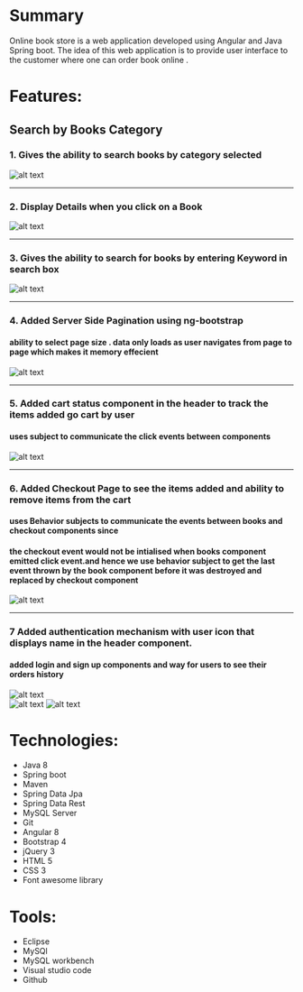 





# Summary
Online book store is a web application developed using Angular and Java Spring boot. The idea of this web application is to provide user interface to the customer where one can order book online .

# Features:

## Search by Books Category
### 1. Gives the ability to search books by category selected 
 ![alt text](https://github.com/bharatvarmagit/BookStore/blob/master/images/home.png "Seach by Category")
 ***
### 2. Display Details when you click on a Book
 ![alt text](https://github.com/bharatvarmagit/BookStore/blob/master/images/book_Details.png "Book_Details")
 ***
 ### 3. Gives the ability to search for books by entering Keyword in search box
 ![alt text](https://github.com/bharatvarmagit/BookStore/blob/master/images/search.png "Seach by Keyword")
 ***
 ### 4. Added Server Side Pagination using ng-bootstrap 
 #### ability to select page size .  data only loads as user navigates from page to page which makes it memory effecient
 ![alt text](https://github.com/bharatvarmagit/BookStore/blob/master/images/pagination.png "Pagination")
 ***
  ### 5. Added cart status component in the header to track the items added go cart by user
  #### uses subject to communicate the click events between components
  ![alt text](https://github.com/bharatvarmagit/BookStore/blob/master/images/cart-status.png "Cart-Status")
  ***
  ### 6. Added Checkout Page to see the items added and ability to remove items from the cart
  #### uses Behavior subjects to communicate the events between books and checkout components since 
  #### the checkout event would not be intialised when books component emitted click event.and hence we use behavior      subject to get the last event thrown by the book component before it was destroyed and replaced by checkout component 
  ![alt text](https://github.com/bharatvarmagit/BookStore/blob/master/images/checkout.png "Checkout")
  ***
  ### 7 Added authentication mechanism with user icon that displays name in the header component.
  #### added login and sign up components and way for users to see their orders history
 
  ![alt text](https://github.com/bharatvarmagit/BookStore/blob/master/images/log%20in.png "Checkout")  
  ![alt text](https://github.com/bharatvarmagit/BookStore/blob/master/images/logged%20in.png "Checkout")
   ![alt text](https://github.com/bharatvarmagit/BookStore/blob/master/images/sign%20up.png "Checkout")
 
 

# Technologies:

* Java 8
* Spring boot 
* Maven
* Spring Data Jpa
* Spring Data Rest
* MySQL Server
* Git 
* Angular 8
* Bootstrap 4
* jQuery 3
* HTML 5
* CSS 3
* Font awesome library 


# Tools:

* Eclipse 
* MySQl
* MySQL workbench
* Visual studio code
* Github

